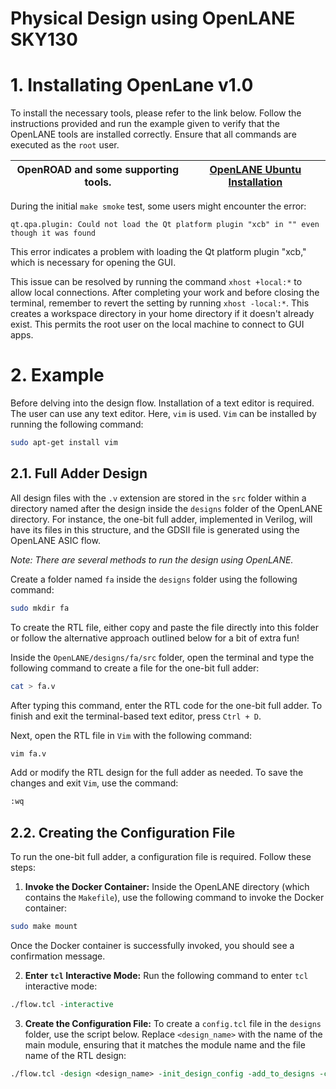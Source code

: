 # Physical Design using OpenLANE SKY130 
# 1. Installating OpenLane v1.0
To install the necessary tools, please refer to the link below. Follow the instructions provided and run the example given to verify that the OpenLANE tools are installed correctly. Ensure that all commands are executed as the `root` user.

| OpenROAD and some supporting tools. | [OpenLANE Ubuntu Installation](https://openlane.readthedocs.io/en/latest/getting_started/installation/installation_ubuntu.html) |
| ----------------------------------- | ------------------------------------------------------------------------------------------------------------------------------- |

During the initial `make smoke` test, some users might encounter the error: 

```
qt.qpa.plugin: Could not load the Qt platform plugin "xcb" in "" even though it was found
```

This error indicates a problem with loading the Qt platform plugin "xcb," which is necessary for opening the GUI.

This issue can be resolved by running the command `xhost +local:*` to allow local connections. After completing your work and before closing the terminal, remember to revert the setting by running `xhost -local:*`. This creates a workspace directory in your home directory if it doesn't already exist. This permits the root user on the local machine to connect to GUI apps.

# 2. Example
Before delving into the design flow. Installation of a text editor is required. The user can use any text editor. Here, `vim` is used. `Vim` can be installed by running the following command:

```sh
sudo apt-get install vim
```

## 2.1. Full Adder Design
All design files with the `.v` extension are stored in the `src` folder within a directory named after the design inside the `designs` folder of the OpenLANE directory. For instance, the one-bit full adder, implemented in Verilog, will have its files in this structure, and the GDSII file is generated using the OpenLANE ASIC flow.

*Note: There are several methods to run the design using OpenLANE.*

Create a folder named `fa` inside the `designs` folder using the following command:

```sh
sudo mkdir fa
```
To create the RTL file, either copy and paste the file directly into this folder or follow the alternative approach outlined below for a bit of extra fun!

Inside the `OpenLANE/designs/fa/src` folder, open the terminal and type the following command to create a file for the one-bit full adder:

```sh
cat > fa.v
```

After typing this command, enter the RTL code for the one-bit full adder. To finish and exit the terminal-based text editor, press `Ctrl + D`.

Next, open the RTL file in `Vim` with the following command:

```sh
vim fa.v
```

Add or modify the RTL design for the full adder as needed. To save the changes and exit `Vim`, use the command:

```sh
:wq
```

## 2.2. Creating the Configuration File
To run the one-bit full adder, a configuration file is required. Follow these steps:
1. **Invoke the Docker Container:**
   Inside the OpenLANE directory (which contains the `Makefile`), use the following command to invoke the Docker container:
 ```sh
 sudo make mount
 ```
Once the Docker container is successfully invoked, you should see a confirmation message.

2. **Enter `tcl` Interactive Mode:**
Run the following command to enter `tcl` interactive mode:

```tcl
./flow.tcl -interactive
```

3. **Create the Configuration File:**
To create a `config.tcl` file in the `designs` folder, use the script below. Replace `<design_name>` with the name of the main module, ensuring that it matches the module name and the file name of the RTL design:

```tcl
./flow.tcl -design <design_name> -init_design_config -add_to_designs -config_file config.tcl
```

